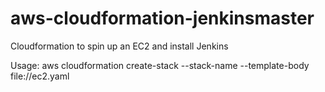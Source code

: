 # aws-cloudformation-jenkinsmaster
Cloudformation to spin up an EC2 and install Jenkins

Usage:
aws cloudformation create-stack --stack-name <JenkinsServer> --template-body file://ec2.yaml
